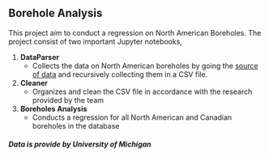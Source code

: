 ## Borehole Analysis
This project aim to conduct a regression on North American Boreholes.  The project consist of two important Jupyter notebooks, 
1. **DataParser** 
	- Collects the data on North American boreholes by going the [source of data](https://geothermal.earth.lsa.umich.edu/NAM.html) and recursively collecting them in a CSV file.
2. **Cleaner**
	- Organizes and clean the CSV file in accordance with the research provided by the team 
3. **Boreholes Analysis**
	- Conducts a regression for all North American and Canadian boreholes in the database

##### Data is provide by University of Michigan 
